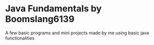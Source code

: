 # Java Fundamentals by Boomslang6139
 A few basic programs and mini projects made by me using basic java functionalities 
